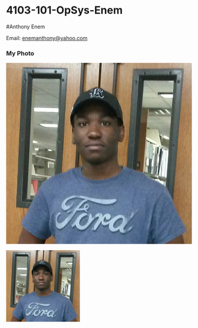 # 4103-101-OpSys-Enem

#Anthony Enem

Email: enemanthony@yahoo.com

### My Photo
![Photo](https://github.com/tonybeeth/4103-101-OpSys-Enem/blob/master/pic.jpg)

<img src="https://github.com/tonybeeth/4103-101-OpSys-Enem/blob/master/pic.jpg" width="200">

